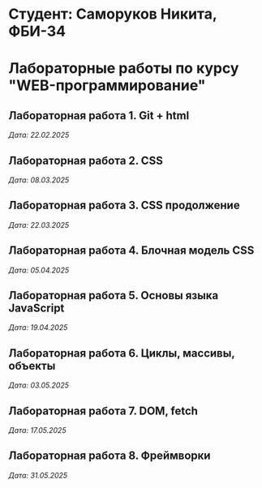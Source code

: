 # Студент: Саморуков Никита, ФБИ-34

# Лабораторные работы по курсу "WEB-программирование"

## Лабораторная работа 1. Git + html

*Дата: 22.02.2025*

## Лабораторная работа 2. CSS

*Дата: 08.03.2025*

## Лабораторная работа 3. CSS продолжение

*Дата: 22.03.2025*

## Лабораторная работа 4. Блочная модель СSS

*Дата: 05.04.2025*

## Лабораторная работа 5. Основы языка JavaScript

*Дата: 19.04.2025*

## Лабораторная работа 6. Циклы, массивы, объекты

*Дата: 03.05.2025*

## Лабораторная работа 7. DOM, fetch

*Дата: 17.05.2025*

## Лабораторная работа 8. Фреймворки

*Дата: 31.05.2025*